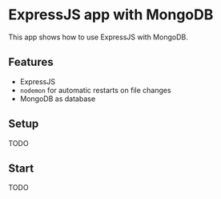 # ExpressJS app with MongoDB

This app shows how to use ExpressJS with MongoDB.


## Features

  * ExpressJS
  * `nodemon` for automatic restarts on file changes
  * MongoDB as database


## Setup

TODO


## Start

TODO
